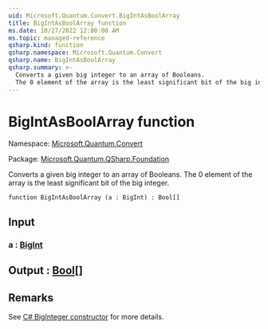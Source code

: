 ```yaml
---
uid: Microsoft.Quantum.Convert.BigIntAsBoolArray
title: BigIntAsBoolArray function
ms.date: 10/27/2022 12:00:00 AM
ms.topic: managed-reference
qsharp.kind: function
qsharp.namespace: Microsoft.Quantum.Convert
qsharp.name: BigIntAsBoolArray
qsharp.summary: >-
  Converts a given big integer to an array of Booleans.
  The 0 element of the array is the least significant bit of the big integer.
---
```


# BigIntAsBoolArray function

Namespace: [Microsoft.Quantum.Convert](xref:Microsoft.Quantum.Convert)

Package: [Microsoft.Quantum.QSharp.Foundation](https://nuget.org/packages/Microsoft.Quantum.QSharp.Foundation)


Converts a given big integer to an array of Booleans.The 0 element of the array is the least significant bit of the big integer.

```qsharp
function BigIntAsBoolArray (a : BigInt) : Bool[]
```


## Input

### a : [BigInt](xref:microsoft.quantum.qsharp.valueliterals#bigint-literals)





## Output : [Bool](xref:microsoft.quantum.qsharp.valueliterals#bool-literals)[]



## Remarks

See [C# BigInteger constructor](https://docs.microsoft.com/dotnet/api/system.numerics.biginteger.-ctor?view=netframework-4.7.2#System_Numerics_BigInteger__ctor_System_Int64_) for more details.